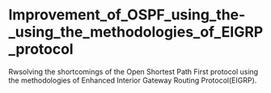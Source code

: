 # Improvement_of_OSPF_using_the-_using_the_methodologies_of_EIGRP_protocol
Rwsolving the shortcomings of the Open Shortest Path First protocol using the methodologies of Enhanced Interior Gateway Routing Protocol(EIGRP). 
